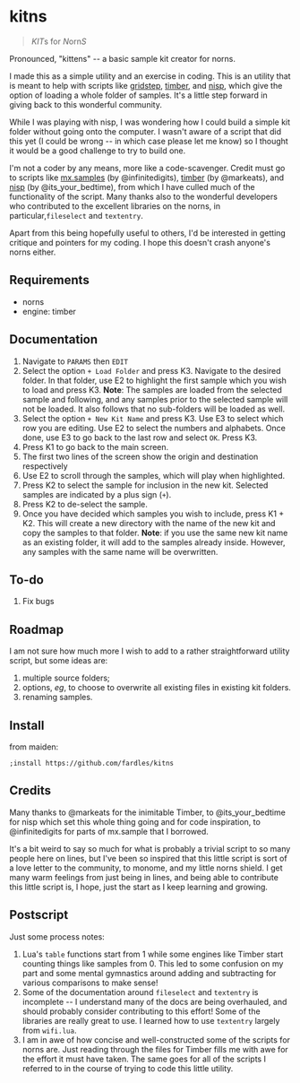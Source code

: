 # kitns

> *KIT*s for *N*orn*S*

Pronounced, "kittens" -- a basic sample kit creator for norns. 

I made this as a simple utility and an exercise in coding. This is an utility that is meant to help with scripts like [gridstep](https://llllllll.co/t/gridstep-now-with-timber-ui/38559), [timber](https://llllllll.co/t/timber/21407), and [nisp](https://llllllll.co/t/nisp/27596), which give the option of loading a whole folder of samples. It's a little step forward in giving back to this wonderful community.

While I was playing with nisp, I was wondering how I could build a simple kit folder without going onto the computer. I wasn't aware of a script that did this yet (I could be wrong -- in which case please let me know) so I thought it would be a good challenge to try to build one.

I'm not a coder by any means, more like a code-scavenger. Credit must go to scripts like [mx.samples](https://llllllll.co/t/mx-samples/41400) (by @infinitedigits), [timber](https://llllllll.co/t/timber/21407) (by @markeats), and [nisp](https://llllllll.co/t/nisp/27596) (by @its_your_bedtime), from which I have culled much of the functionality of the script. Many thanks also to the wonderful developers who contributed to the excellent libraries on the norns, in particular,`fileselect` and `textentry`.

Apart from this being hopefully useful to others, I'd be interested in getting critique and pointers for my coding. I hope this doesn't crash anyone's norns either. 

## Requirements

- norns
- engine: timber

## Documentation

1. Navigate to `PARAMS` then `EDIT`
2. Select the option `+ Load Folder` and press K3. Navigate to the desired folder. In that folder, use E2 to highlight the first sample which you wish to load and press K3. **Note**: The samples are loaded from the selected sample and following, and any samples prior to the selected sample will not be loaded. It also follows that no sub-folders will be loaded as well.
3. Select the option `+ New Kit Name` and press K3. Use E3 to select which row you are editing. Use E2 to select the numbers and alphabets. Once done, use E3 to go back to the last row and select `OK`. Press K3. 
4. Press K1 to go back to the main screen. 
5. The first two lines of the screen show the origin and destination respectively
6. Use E2 to scroll through the samples, which will play when highlighted. 
7. Press K2 to select the sample for inclusion in the new kit. Selected samples are indicated by a plus sign (`+`). 
8. Press K2 to de-select the sample. 
9. Once you have decided which samples you wish to include, press K1 + K2. This will create a new directory with the name of the new kit and copy the samples to that folder. **Note**: if you use the same new kit name as an existing folder, it will add to the samples already inside. However, any samples with the same name will be overwritten. 

## To-do

1. Fix bugs

## Roadmap

I am not sure how much more I wish to add to a rather straightforward utility script, but some ideas are:

1. multiple source folders;
2. options, *eg*, to choose to overwrite all existing files in existing kit folders. 
3. renaming samples.

## Install

from maiden:

`;install https://github.com/fardles/kitns`

## Credits

Many thanks to @markeats for the inimitable Timber, to @its_your_bedtime for nisp which set this whole thing going and for code inspiration, to @infinitedigits for parts of mx.sample that I borrowed. 

It's a bit weird to say so much for what is probably a trivial script to so many people here on lines, but I've been so inspired that this little script is sort of a love letter to the community, to monome, and my little norns shield. I get many warm feelings from just being in lines, and being able to contribute this little script is, I hope, just the start as I keep learning and growing.

## Postscript

Just some process notes:

1. Lua's ``table`` functions start from 1 while some engines like Timber start counting things like samples from 0. This led to some confusion on my part and some mental gymnastics around adding and subtracting for various comparisons to make sense!
2. Some of the documentation around `fileselect` and `textentry` is incomplete -- I understand many of the docs are being overhauled, and should probably consider contributing to this effort! Some of the libraries are really great to use. I learned how to use `textentry` largely from `wifi.lua`. 
3. I am in awe of how concise and well-constructed some of the scripts for norns are. Just reading through the files for Timber fills me with awe for the effort it must have taken. The same goes for all of the scripts I referred to in the course of trying to code this little utility. 







